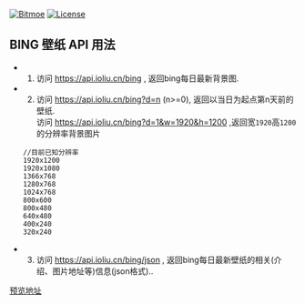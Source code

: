 [![Bitmoe](https://img.shields.io/badge/Powered%20By-Bitmoe-blue.svg?style=flat-square)](https://github.com/bitmoe) 
[![License](https://img.shields.io/badge/License-MIT-blue.svg?style=flat-square)]()  

## BING 壁纸 API 用法  
 - 1. 访问 https://api.ioliu.cn/bing , 返回bing每日最新背景图.  
 - 2. 访问 https://api.ioliu.cn/bing?d=n (n>=0), 返回以当日为起点第n天前的壁纸.   
      访问 https://api.ioliu.cn/bing?d=1&w=1920&h=1200 ,返回宽`1920`高`1200`的分辨率背景图片  
    ```  
    //目前已知分辨率     
    1920x1200   
    1920x1080    
    1366x768   
    1280x768    
    1024x768    
    800x600    
    800x480    
    640x480    
    400x240    
    320x240   
    ```  
 - 3. 访问 https://api.ioliu.cn/bing/json , 返回bing每日最新壁纸的相关(介绍、图片地址等)信息(json格式)..  
 
<a href="https://api.ioliu.cn" target="_blank">预览地址</a> 